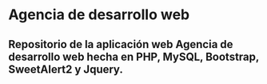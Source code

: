 ﻿# Agencia de desarrollo web

## Repositorio de la aplicación web Agencia de desarrollo web hecha en PHP, MySQL, Bootstrap, SweetAlert2 y Jquery.
